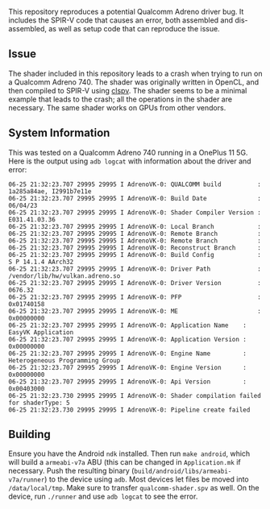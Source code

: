 This repository reproduces a potential Qualcomm Adreno driver bug. It includes the SPIR-V code that causes an error, both assembled and dis-assembled, as well as setup code that can reproduce the issue.

## Issue

The shader included in this repository leads to a crash when trying to run on a Qualcomm Adreno 740. The shader was originally written in OpenCL, and then compiled to SPIR-V using [clspv](https://github.com/google/clspv). The shader seems to be a minimal example that leads to the crash; all the operations in the shader are necessary. The same shader works on GPUs from other vendors.

## System Information

This was tested on a Qualcomm Adreno 740 running in a OnePlus 11 5G. Here is the output using `adb logcat` with information about the driver and error:

```
06-25 21:32:23.707 29995 29995 I AdrenoVK-0: QUALCOMM build          : 1a285a84ae, I2991b7e11e
06-25 21:32:23.707 29995 29995 I AdrenoVK-0: Build Date              : 06/04/23
06-25 21:32:23.707 29995 29995 I AdrenoVK-0: Shader Compiler Version : E031.41.03.36
06-25 21:32:23.707 29995 29995 I AdrenoVK-0: Local Branch            :
06-25 21:32:23.707 29995 29995 I AdrenoVK-0: Remote Branch           :
06-25 21:32:23.707 29995 29995 I AdrenoVK-0: Remote Branch           :
06-25 21:32:23.707 29995 29995 I AdrenoVK-0: Reconstruct Branch      :
06-25 21:32:23.707 29995 29995 I AdrenoVK-0: Build Config            : S P 14.1.4 AArch32
06-25 21:32:23.707 29995 29995 I AdrenoVK-0: Driver Path             : /vendor/lib/hw/vulkan.adreno.so
06-25 21:32:23.707 29995 29995 I AdrenoVK-0: Driver Version          : 0676.32
06-25 21:32:23.707 29995 29995 I AdrenoVK-0: PFP                     : 0x01740158
06-25 21:32:23.707 29995 29995 I AdrenoVK-0: ME                      : 0x00000000
06-25 21:32:23.707 29995 29995 I AdrenoVK-0: Application Name    : EasyVK Application
06-25 21:32:23.707 29995 29995 I AdrenoVK-0: Application Version : 0x00000000
06-25 21:32:23.707 29995 29995 I AdrenoVK-0: Engine Name         : Heterogeneous Programming Group
06-25 21:32:23.707 29995 29995 I AdrenoVK-0: Engine Version      : 0x00000000
06-25 21:32:23.707 29995 29995 I AdrenoVK-0: Api Version         : 0x00403000
06-25 21:32:23.730 29995 29995 I AdrenoVK-0: Shader compilation failed for shaderType: 5
06-25 21:32:23.730 29995 29995 I AdrenoVK-0: Pipeline create failed
```

## Building

Ensure you have the Android `ndk` installed. Then run `make android`, which will build a `armeabi-v7a` ABU (this can be changed in `Application.mk` if necessary. Push the resulting binary (`build/android/libs/armeabi-v7a/runner`) to the device using `adb`. Most devices let files be moved into `/data/local/tmp`. Make sure to transfer `qualcomm-shader.spv` as well. On the device, run `./runner` and use `adb logcat` to see the error.


